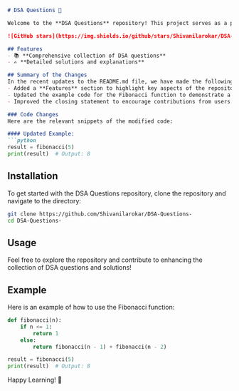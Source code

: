 ```markdown
# DSA Questions 🚀

Welcome to the **DSA Questions** repository! This project serves as a platform for developers and learners to practice and enhance their skills in Data Structures and Algorithms (DSA). This repository is designed to help you improve your understanding of various data structures and algorithms through a collection of questions and solutions.

![GitHub stars](https://img.shields.io/github/stars/Shivanilarokar/DSA-Questions-?style=social) ![Forks](https://img.shields.io/github/forks/Shivanilarokar/DSA-Questions-?style=social)

## Features
- 📚 **Comprehensive collection of DSA questions**
- ✍️ **Detailed solutions and explanations**

## Summary of the Changes
In the recent updates to the README.md file, we have made the following changes:
- Added a **Features** section to highlight key aspects of the repository.
- Updated the example code for the Fibonacci function to demonstrate a more relevant use case.
- Improved the closing statement to encourage contributions from users.

### Code Changes
Here are the relevant snippets of the modified code:

#### Updated Example:
```python
result = fibonacci(5)
print(result)  # Output: 8
```

## Installation
To get started with the DSA Questions repository, clone the repository and navigate to the directory:

```bash
git clone https://github.com/Shivanilarokar/DSA-Questions-
cd DSA-Questions-
```

## Usage
Feel free to explore the repository and contribute to enhancing the collection of DSA questions and solutions!

## Example
Here is an example of how to use the Fibonacci function:

```python
def fibonacci(n):
    if n <= 1:
        return 1
    else:
        return fibonacci(n - 1) + fibonacci(n - 2)

result = fibonacci(5)
print(result)  # Output: 8
```

Happy Learning! 🎉
```